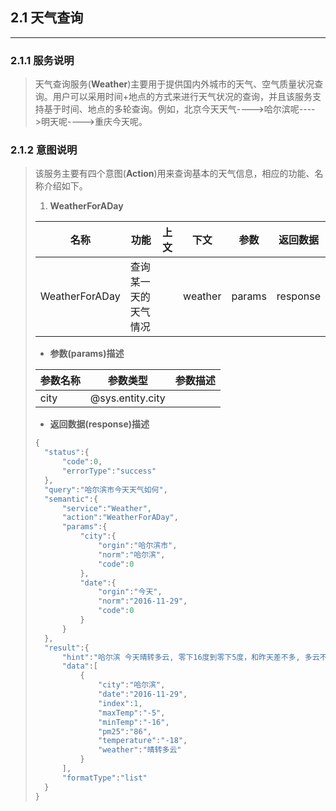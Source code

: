 ## 2.1 天气查询

---

### 2.1.1 服务说明

> 天气查询服务\(**Weather**\)主要用于提供国内外城市的天气、空气质量状况查询。用户可以采用时间+地点的方式来进行天气状况的查询，并且该服务支持基于时间、地点的多轮查询。例如，北京今天天气----&gt;哈尔滨呢----&gt;明天呢----&gt;重庆今天呢。

### 2.1.2 意图说明

> 该服务主要有四个意图\(**Action**\)用来查询基本的天气信息，相应的功能、名称介绍如下。
> 
> 1. **WeatherForADay**
> 
>   | 名称 | 功能 | 上文 | 下文 | 参数 | 返回数据 |
>   | --- | --- | --- | --- | --- | --- |
>   | WeatherForADay | 查询某一天的天气情况 |  | weather | params | response |
> 
>   * **参数\(params\)描述**
> 
>   | 参数名称 | 参数类型 | 参数描述 |
>   | --- | --- | --- |
>   | city | @sys.entity.city |  |
> 
>   * **返回数据\(response\)描述**
> 
>   ```go
>   {
>     "status":{
>         "code":0,
>         "errorType":"success"
>     },
>     "query":"哈尔滨市今天天气如何",
>     "semantic":{
>         "service":"Weather",
>         "action":"WeatherForADay",
>         "params":{
>             "city":{
>                 "orgin":"哈尔滨市",
>                 "norm":"哈尔滨",
>                 "code":0
>             },
>             "date":{
>                 "orgin":"今天",
>                 "norm":"2016-11-29",
>                 "code":0
>             }
>         }
>     },
>     "result":{
>         "hint":"哈尔滨 今天晴转多云, 零下16度到零下5度，和昨天差不多, 多云不是阴天哦……",
>         "data":[
>             {
>                 "city":"哈尔滨",
>                 "date":"2016-11-29",
>                 "index":1,
>                 "maxTemp":"-5",
>                 "minTemp":"-16",
>                 "pm25":"86",
>                 "temperature":"-18",
>                 "weather":"晴转多云"
>             }
>         ],
>         "formatType":"list"
>     }
>   }
>   ```

